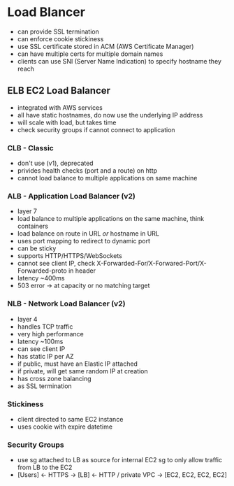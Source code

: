 # Load Blancer

- can provide SSL termination
- can enforce cookie stickiness
- use SSL certificate stored in ACM (AWS Certificate Manager)
- can have multiple certs for multiple domain names
- clients can use SNI (Server Name Indication) to specify hostname they reach

## ELB EC2 Load Balancer

- integrated with AWS services
- all have static hostnames, do now use the underlying IP address
- will scale with load, but takes time
- check security groups if cannot connect to application

### CLB - Classic

- don't use (v1), deprecated
- privides health checks (port and a route) on http
- cannot load balance to multiple applications on same machine

### ALB - Application Load Balancer (v2)

- layer 7
- load balance to multiple applications on the same machine, think containers
- load balance on route in URL _or_ hostname in URL
- uses port mapping to redirect to dynamic port
- can be sticky
- supports HTTP/HTTPS/WebSockets
- cannot see client IP, check X-Forwarded-For/X-Forwared-Port/X-Forwarded-proto in header
- latency ~400ms
- 503 error -> at capacity or no matching target

### NLB - Network Load Balancer (v2)

- layer 4
- handles TCP traffic
- very high performance
- latency ~100ms
- can see client IP
- has static IP per AZ
- if public, must have an Elastic IP attached
- if private, will get same random IP at creation
- has cross zone balancing
- as SSL termination

### Stickiness

- client directed to same EC2 instance
- uses cookie with expire datetime

### Security Groups

- use sg attached to LB as source for internal EC2 sg to only allow traffic from LB to the EC2
- [Users] <- HTTPS -> [LB] <- HTTP / private VPC -> [EC2, EC2, EC2, EC2]
